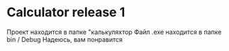 # Calculator release 1
Проект находится в папке "калькуляхтор
Файл .exe находится в папке bin / Debug
Надеюсь, вам понравится
